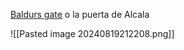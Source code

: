 [Baldurs gate](https://forgottenrealms.fandom.com/wiki/Baldur%27s_Gate?#Lower_City) o la puerta de Alcala

![[Pasted image 20240819212208.png]]